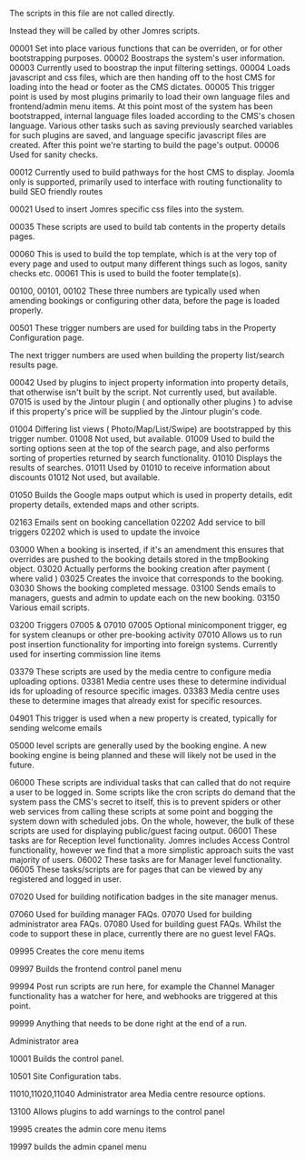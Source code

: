 The scripts in this file are not called directly.

Instead they will be called by other Jomres scripts.

00001 Set into place various functions that can be overriden, or for other bootstrapping purposes.
00002 Boostraps the system's user information.
00003 Currently used to boostrap the input filtering settings.
00004 Loads javascript and css files, which are then handing off to the host CMS for loading into the head or footer as the CMS dictates.
00005 This trigger point is used by most plugins primarily to load their own language files and frontend/admin menu items. At this point most of the system has been bootstrapped, internal language files loaded according to the CMS's chosen language. Various other tasks such as saving previously searched variables for such plugins are saved, and language specific javascript files are created. After this point we're starting to build the page's output.
00006 Used for sanity checks.

00012 Currently used to build pathways for the host CMS to display. Joomla only is supported, primarily used to interface with routing functionality to build SEO friendly routes

00021 Used to insert Jomres specific css files into the system.

00035 These scripts are used to build tab contents in the property details pages.

00060 This is used to build the top template, which is at the very top of every page and used to output many different things such as logos, sanity checks etc.
00061 This is used to build the footer template(s).

00100, 00101, 00102 These three numbers are typically used when amending bookings or configuring other data, before the page is loaded properly.

00501 These trigger numbers are used for building tabs in the Property Configuration page.

The next trigger numbers are used when building the property list/search results page.

00042 Used by plugins to inject property information into property details, that otherwise isn't built by the script. Not currently used, but available.
07015 is used by the Jintour plugin ( and optionally other plugins ) to advise if this property's price will be supplied by the Jintour plugin's code.

01004 Differing list views ( Photo/Map/List/Swipe) are bootstrapped by this trigger number.
01008 Not used, but available.
01009 Used to build the sorting options seen at the top of the search page, and also performs sorting of properties returned by search functionality.
01010 Displays the results of searches.
01011 Used by 01010 to receive information about discounts
01012 Not used, but available.

01050 Builds the Google maps output which is used in property details, edit property details, extended maps and other scripts.

02163 Emails sent on booking cancellation
02202 Add service to bill triggers 02202 which is used to update the invoice

03000 When a booking is inserted, if it's an amendment this ensures that overrides are pushed to the booking details stored in the tmpBooking object.
03020 Actually performs the booking creation after payment ( where valid )
03025 Creates the invoice that corresponds to the booking.
03030 Shows the booking completed message.
03100 Sends emails to managers, guests and admin to update each on the new booking.
03150 Various email scripts.

03200 Triggers 07005 & 07010
07005 Optional minicomponent trigger, eg for system cleanups or other pre-booking activity
07010 Allows us to run post insertion functionality for importing into foreign systems. Currently used for inserting commission line items

03379 These scripts are used by the media centre to configure media uploading options.
03381 Media centre uses these to determine individual ids for uploading of resource specific images.
03383 Media centre uses these to determine images that already exist for specific resources.

04901 This trigger is used when a new property is created, typically for sending welcome emails

05000 level scripts are generally used by the booking engine. A new booking engine is being planned and these will likely not be used in the future.

06000 These scripts are individual tasks that can called that do not require a user to be logged in. Some scripts like the cron scripts do demand that the system pass the CMS's secret to itself, this is to prevent spiders or other web services from calling these scripts at some point and bogging the system down with scheduled jobs. On the whole, however, the bulk of these scripts are used for displaying public/guest facing output.
06001 These tasks are for Reception level functionality. Jomres includes Access Control functionality, however we find that a more simplistic approach suits the vast majority of users.
06002 These tasks are for Manager level functionality.
06005 These tasks/scripts are for pages that can be viewed by any registered and logged in user.

07020 Used for building notification badges in the site manager menus.

07060 Used for building manager FAQs.
07070 Used for building administrator area FAQs.
07080 Used for building guest FAQs. Whilst the code to support these in place, currently there are no guest level FAQs.

09995 Creates the core menu items

09997 Builds the frontend control panel menu

99994 Post run scripts are run here, for example the Channel Manager functionality has a watcher for here, and webhooks are triggered at this point.

99999 Anything that needs to be done right at the end of a run.


Administrator area

10001 Builds the control panel.

10501 Site Configuration tabs.

11010,11020,11040 Administrator area Media centre resource options.

13100 Allows plugins to add warnings to the control panel

19995 creates the admin core menu items

19997 builds the admin cpanel menu
